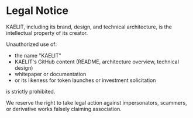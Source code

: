 # Legal Notice

KAELIT, including its brand, design, and technical architecture, is the intellectual property of its creator.

Unauthorized use of:
- the name "KAELIT"
- KAELIT's GitHub content (README, architecture overview, technical design)
- whitepaper or documentation
- or its likeness for token launches or investment solicitation

is strictly prohibited.

We reserve the right to take legal action against impersonators, scammers, or derivative works falsely claiming association.
